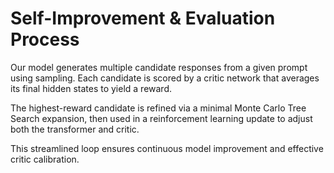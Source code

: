 # Self-Improvement & Evaluation Process

Our model generates multiple candidate responses from a given prompt using sampling. Each candidate is scored by a critic network that averages its final hidden states to yield a reward.

The highest-reward candidate is refined via a minimal Monte Carlo Tree Search expansion, then used in a reinforcement learning update to adjust both the transformer and critic.

This streamlined loop ensures continuous model improvement and effective critic calibration. 